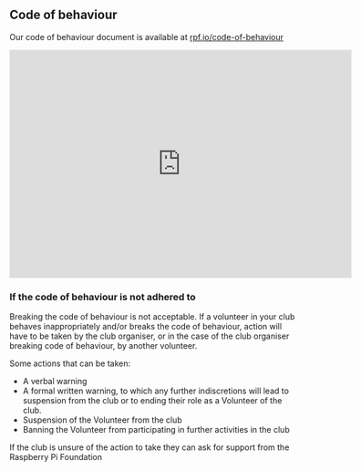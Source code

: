 ## Code of behaviour

Our code of behaviour document is available at [rpf.io/code-of-behaviour](http://rpf.io/code-of-behaviour)

<embed src="https://static.raspberrypi.org/files/safeguarding/Raspberry_Pi_Foundation-safeguarding-code-of-behaviour.pdf" width="600" height="400" 
 type="application/pdf">

### If the code of behaviour is not adhered to

Breaking the code of behaviour is not acceptable. If a volunteer in your club behaves inappropriately and/or breaks the code of behaviour, action will have to be taken by the club organiser, or in the case of the club organiser breaking code of behaviour, by another volunteer.

Some actions that can be taken:

* A verbal warning
* A formal written warning, to which any further indiscretions will lead to suspension from the club or to ending their role as a Volunteer of the club.
* Suspension of the Volunteer from the club
* Banning the Volunteer from participating in further activities in the club

If the club is unsure of the action to take they can ask for support from the Raspberry Pi Foundation
